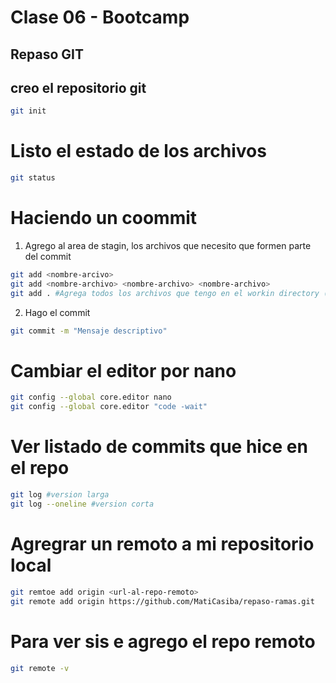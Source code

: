 # Clase 06 -  Bootcamp

## Repaso GIT

## creo el repositorio git

```sh
git init
```
# Listo el estado de los archivos

```sh
git status
```

# Haciendo un coommit
1. Agrego al area de stagin, los archivos que necesito que formen parte del commit

```sh
git add <nombre-arcivo>
git add <nombre-archivo> <nombre-archivo> <nombre-archivo>
git add . #Agrega todos los archivos que tengo en el workin directory (md)
```

2. Hago el commit

```sh
git commit -m "Mensaje descriptivo"
```

# Cambiar el editor por nano

```sh
git config --global core.editor nano
git config --global core.editor "code -wait"
```
# Ver listado de commits que hice en el repo

```sh
git log #version larga
git log --oneline #version corta
```

# Agregrar un remoto a mi repositorio local

```sh
git remtoe add origin <url-al-repo-remoto>
git remote add origin https://github.com/MatiCasiba/repaso-ramas.git
```

# Para ver sis e agrego el repo remoto

```sh
git remote -v
```

